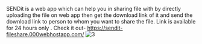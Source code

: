 SENDit is a web app which can help you in sharing file with by directly uploading the file on web app then get the download link of it and send the download link to person to whom you want to share the file.
Link is available for 24 hours only . 
Check it out-    https://sendit-fileshare.000webhostapp.com/
![3](https://user-images.githubusercontent.com/61078303/127610192-05db56bf-b118-4259-8565-9b1592cc53f5.jpg)
